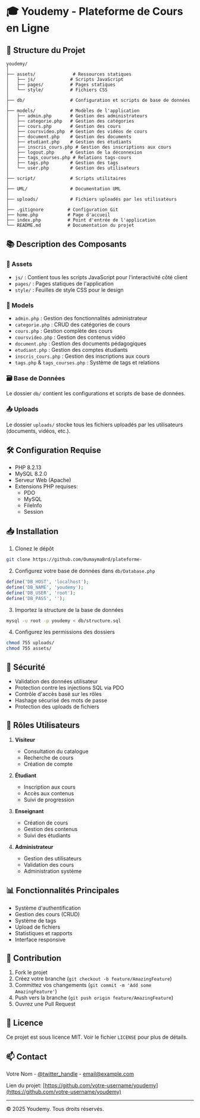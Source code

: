 # 🎓 Youdemy - Plateforme de Cours en Ligne

## 📁 Structure du Projet

```
youdemy/
│
├── assets/              # Ressources statiques
│   ├── js/             # Scripts JavaScript
│   ├── pages/          # Pages statiques
│   └── style/          # Fichiers CSS
│
├── db/                 # Configuration et scripts de base de données
│
├── models/             # Modèles de l'application
│   ├── admin.php       # Gestion des administrateurs
│   ├── categorie.php   # Gestion des catégories
│   ├── cours.php       # Gestion des cours
│   ├── coursvideo.php  # Gestion des vidéos de cours
│   ├── document.php    # Gestion des documents
│   ├── etudiant.php    # Gestion des étudiants
│   ├── inscris_cours.php # Gestion des inscriptions aux cours
│   ├── logout.php      # Gestion de la déconnexion
│   ├── tags_courses.php # Relations tags-cours
│   ├── tags.php        # Gestion des tags
│   └── user.php        # Gestion des utilisateurs
│
├── script/             # Scripts utilitaires
│
├── UML/                # Documentation UML
│
├── uploads/            # Fichiers uploadés par les utilisateurs
│
├── .gitignore         # Configuration Git
├── home.php           # Page d'accueil
├── index.php          # Point d'entrée de l'application
└── README.md          # Documentation du projet
```

## 📚 Description des Composants

### 📂 Assets
- `js/` : Contient tous les scripts JavaScript pour l'interactivité côté client
- `pages/` : Pages statiques de l'application
- `style/` : Feuilles de style CSS pour le design

### 💾 Models
- `admin.php` : Gestion des fonctionnalités administrateur
- `categorie.php` : CRUD des catégories de cours
- `cours.php` : Gestion complète des cours
- `coursvideo.php` : Gestion des contenus vidéo
- `document.php` : Gestion des documents pédagogiques
- `etudiant.php` : Gestion des comptes étudiants
- `inscris_cours.php` : Gestion des inscriptions aux cours
- `tags.php` & `tags_courses.php` : Système de tags et relations

### 🗃️ Base de Données
Le dossier `db/` contient les configurations et scripts de base de données.

### 📤 Uploads
Le dossier `uploads/` stocke tous les fichiers uploadés par les utilisateurs (documents, vidéos, etc.).

## 🛠️ Configuration Requise

- PHP 8.2.13
- MySQL 8.2.0
- Serveur Web (Apache)
- Extensions PHP requises:
  - PDO
  - MySQL
  - FileInfo
  - Session

## 📥 Installation

1. Clonez le dépôt
```bash
git clone https://github.com/OumaymaBrd/plateforme-
```

2. Configurez votre base de données dans `db/Database.php`
```php
define('DB_HOST', 'localhost');
define('DB_NAME', 'youdemy');
define('DB_USER', 'root');
define('DB_PASS', '');
```

3. Importez la structure de la base de données
```bash
mysql -u root -p youdemy < db/structure.sql
```

4. Configurez les permissions des dossiers
```bash
chmod 755 uploads/
chmod 755 assets/
```

## 🔐 Sécurité

- Validation des données utilisateur
- Protection contre les injections SQL via PDO
- Contrôle d'accès basé sur les rôles
- Hashage sécurisé des mots de passe
- Protection des uploads de fichiers

## 👥 Rôles Utilisateurs

1. **Visiteur**
   - Consultation du catalogue
   - Recherche de cours
   - Création de compte

2. **Étudiant**
   - Inscription aux cours
   - Accès aux contenus
   - Suivi de progression

3. **Enseignant**
   - Création de cours
   - Gestion des contenus
   - Suivi des étudiants

4. **Administrateur**
   - Gestion des utilisateurs
   - Validation des cours
   - Administration système

## 📊 Fonctionnalités Principales

- Système d'authentification
- Gestion des cours (CRUD)
- Système de tags
- Upload de fichiers
- Statistiques et rapports
- Interface responsive

## 🤝 Contribution

1. Fork le projet
2. Créez votre branche (`git checkout -b feature/AmazingFeature`)
3. Committez vos changements (`git commit -m 'Add some AmazingFeature'`)
4. Push vers la branche (`git push origin feature/AmazingFeature`)
5. Ouvrez une Pull Request

## 📝 Licence

Ce projet est sous licence MIT. Voir le fichier `LICENSE` pour plus de détails.

## 📫 Contact

Votre Nom - [@twitter_handle](https://twitter.com/twitter_handle) - email@example.com

Lien du projet: [https://github.com/votre-username/youdemy](https://github.com/votre-username/youdemy)

---

© 2025 Youdemy. Tous droits réservés.